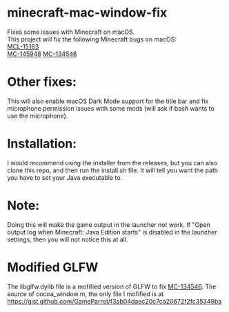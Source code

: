 # minecraft-mac-window-fix
Fixes some issues with Minecraft on macOS.  
This project will fix the following Minecraft bugs on macOS:  
[MCL-15163](https://bugs.mojang.com/browse/MCL-15163)  
[MC-145948](https://bugs.mojang.com/browse/MC-145948)
[MC-134546](https://bugs.mojang.com/browse/MC-134546)

# Other fixes:
This will also enable macOS Dark Mode support for the title bar and fix microphone permission issues with some mods (will ask if bash wants to use the microphone).

# Installation:
I would recommend using the installer from the releases, but you can also clone this repo, and then run the install.sh file. It will tell you want the path you have to set your Java executable to. 

# Note:
Doing this will make the game output in the launcher not work. If "Open output log when Minecraft: Java Edition starts" is disabled in the launcher settings, then you will not notice this at all.
# Modified GLFW
The libglfw.dylib file is a mofified version of GLFW to fix [MC-134546](https://bugs.mojang.com/browse/MC-134546). The source of cocoa_window.m, the only file I mofified is at https://gist.github.com/GameParrot/f3ab04daec20c7ca20672f2fc35349ba
